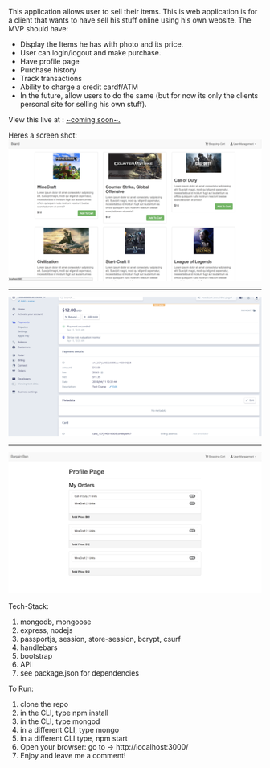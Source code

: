 This application allows user to sell their items.  This is web application is for a client that wants to have sell his stuff online using his own website.  The MVP should have:

* Display the Items he has with photo and its price.
* User can login/logout and make purchase.
* Have profile page
* Purchase history
* Track transactions
* Ability to charge a credit cardf/ATM
* In the future, allow users to do the same (but for now its only the clients personal site for selling his own stuff).

View this live at : <a href="#">~coming soon~.</a>

Heres a screen shot: 
![Screenshot](https://raw.githubusercontent.com/IamGiel/shopping-cart/master/public/images/screen.png)

----

![](https://raw.githubusercontent.com/IamGiel/shopping-cart/master/public/images/screen2.png)

----

![](https://raw.githubusercontent.com/IamGiel/shopping-cart/master/public/images/purchase.png)

Tech-Stack: 
1. mongodb, mongoose
2. express, nodejs
3. passportjs, session, store-session, bcrypt, csurf
4. handlebars
5. bootstrap
6. API
7. see package.json for dependencies

To Run: 
1. clone the repo
2. in the CLI, type npm install
3. in the CLI, type mongod
4. in a different CLI, type mongo
5. in a different CLI type, npm start
6. Open your browser: go to -> http://localhost:3000/ 
7. Enjoy and leave me a comment!

